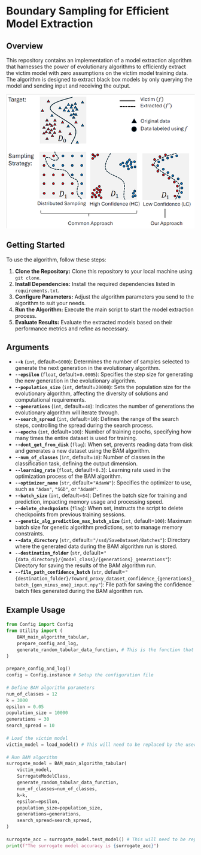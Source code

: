 # Boundary Sampling for Efficient Model Extraction
## Overview
This repository contains an implementation of a model extraction algorithm that harnesses the power of evolutionary algorithms to efficiently extract the victim model with zero assumptions on the victim model training data. The algorithm is designed to extract black box models by only querying the model and sending input and receiving the output.

![Overview Image](main_fig.png)

## Getting Started

To use the algorithm, follow these steps:

1. **Clone the Repository:** Clone this repository to your local machine using `git clone`.
2. **Install Dependencies:** Install the required dependencies listed in `requirements.txt`.
3. **Configure Parameters:** Adjust the algorithm parameters you send to the algorithm to suit your needs.
4. **Run the Algorithm:** Execute the main script to start the model extraction process.
5. **Evaluate Results:** Evaluate the extracted models based on their performance metrics and refine as necessary.

## Arguments

- **`--k`** (`int`, default=`6000`): Determines the number of samples selected to generate the next generation in the evolutionary algorithm.
- **`--epsilon`** (`float`, default=`0.0005`): Specifies the step size for generating the new generation in the evolutionary algorithm.
- **`--population_size`** (`int`, default=`20000`): Sets the population size for the evolutionary algorithm, affecting the diversity of solutions and computational requirements.
- **`--generations`** (`int`, default=`40`): Indicates the number of generations the evolutionary algorithm will iterate through.
- **`--search_spread`** (`int`, default=`10`): Defines the range of the search steps, controlling the spread during the search process.
- **`--epochs`** (`int`, default=`100`): Number of training epochs, specifying how many times the entire dataset is used for training.
- **`--dont_get_from_disk`** (`flag`): When set, prevents reading data from disk and generates a new dataset using the BAM algorithm.
- **`--num_of_classes`** (`int`, default=`10`): Number of classes in the classification task, defining the output dimension.
- **`--learning_rate`** (`float`, default=`0.3`): Learning rate used in the optimization process of the BAM algorithm.
- **`--optimizer_name`** (`str`, default=`"AdamW"`): Specifies the optimizer to use, such as `"Adam"`, `"SGD"`, or `"AdamW"`.
- **`--batch_size`** (`int`, default=`64`): Defines the batch size for training and prediction, impacting memory usage and processing speed.
- **`--delete_checkpoints`** (`flag`): When set, instructs the script to delete checkpoints from previous training sessions.
- **`--genetic_alg_prediction_max_batch_size`** (`int`, default=`100`): Maximum batch size for genetic algorithm predictions, set to manage memory constraints.
- **`--data_directory`** (`str`, default=`"/ssd/SaveDataset/Batches"`): Directory where the generated data during the BAM algorithm run is stored.
- **`--destination_folder`** (`str`, default=`"{data_directory}/{model_class}/{generations}_generations"`): Directory for saving the results of the BAM algorithm run.
- **`--file_path_confidence_batch`** (`str`, default=`"{destination_folder}/Toward_proxy_dataset_confidence_{generations}_batch_{gen_minus_one}_input.npy"`): File path for saving the confidence batch files generated during the BAM algorithm run.



## Example Usage

```python
from Config import Config
from Utility import (
    BAM_main_algorithm_tabular,
    prepare_config_and_log,
    generate_random_tabular_data_function, # This is the function that will generate a random data in the shape of the input for victim model.
)

prepare_config_and_log()
config = Config.instance # Setup the configuration file

# Define BAM algorithm parameters
num_of_classes = 12
k = 3000
epsilon = 0.05
population_size = 10000
generations = 30
search_spread = 10

# Load the victim model
victim_model = load_model() # This will need to be replaced by the user to load the relevant model to extract

# Run BAM algorithm
surrogate_model = BAM_main_algorithm_tabular(
    victim_model,
    SurrogateModelClass,
    generate_random_tabular_data_function,
    num_of_classes=num_of_classes,
    k=k,
    epsilon=epsilon,
    population_size=population_size,
    generations=generations,
    search_spread=search_spread,
)

surrogate_acc = surrogate_model.test_model() # This will need to be replaced by the user test function
print(f"The surrogate model accuracy is {surrogate_acc}")

